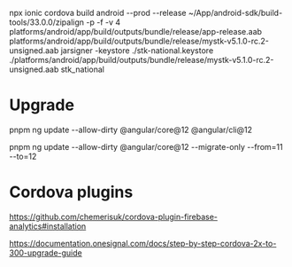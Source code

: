npx ionic cordova build android --prod --release
~/App/android-sdk/build-tools/33.0.0/zipalign -p -f -v 4 platforms/android/app/build/outputs/bundle/release/app-release.aab platforms/android/app/build/outputs/bundle/release/mystk-v5.1.0-rc.2-unsigned.aab
jarsigner -keystore ./stk-national.keystore ./platforms/android/app/build/outputs/bundle/release/mystk-v5.1.0-rc.2-unsigned.aab stk_national

# Upgrade

pnpm ng update --allow-dirty @angular/core@12 @angular/cli@12
<!-- erreur -->
pnpm ng update --allow-dirty @angular/core@12 --migrate-only --from=11 --to=12

# Cordova plugins

https://github.com/chemerisuk/cordova-plugin-firebase-analytics#installation

https://documentation.onesignal.com/docs/step-by-step-cordova-2x-to-300-upgrade-guide